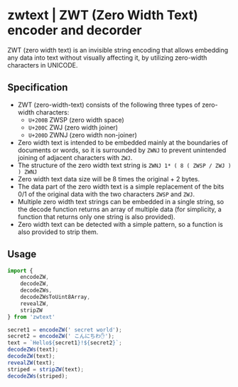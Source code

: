 # zwtext | ZWT (Zero Width Text) encoder and decorder

ZWT (zero width text) is an invisible string encoding that allows embedding any data into text without visually affecting it, by utilizing zero-width characters in UNICODE.

## Specification

- ZWT (zero-width-text) consists of the following three types of zero-width characters:
  - `U+200B` ZWSP (zero width space)
  - `U+200C` ZWJ (zero width joiner)
  - `U+200D` ZWNJ (zero width non-joiner)
- Zero width text is intended to be embedded mainly at the boundaries of documents or words, so it is surrounded by `ZWNJ` to prevent unintended joining of adjacent characters with `ZWJ`.
- The structure of the zero width text string is `ZWNJ 1* ( 8 ( ZWSP / ZWJ ) ) ZWNJ`
- Zero width text data size will be 8 times the original + 2 bytes.
- The data part of the zero width text is a simple replacement of the bits 0/1 of the original data with the two characters `ZWSP` and `ZWJ`.
- Multiple zero width text strings can be embedded in a single string, so the decode function returns an array of multiple data (for simplicity, a function that returns only one string is also provided).
- Zero width text can be detected with a simple pattern, so a function is also provided to strip them.

## Usage

```js
import {
    encodeZW,
    decodeZW,
    decodeZWs,
    decodeZWsToUint8Array,
    revealZW,
    stripZW
} from 'zwtext'

secret1 = encodeZW(' secret world');
secret2 = encodeZW(' こんにちわ✋');
text = `Hello${secret1}!${secret2}`;
decodeZWs(text);
decodeZW(text);
revealZW(text);
striped = stripZW(text);
decodeZWs(striped);
```
